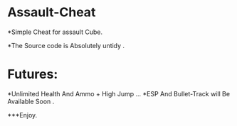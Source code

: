 # Assault-Cheat

*Simple Cheat for assault Cube.

*The Source code is Absolutely untidy .

# Futures:
*Unlimited Health  And  Ammo + High Jump ...
*ESP And Bullet-Track will Be Available Soon  .

***Enjoy.
